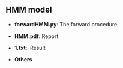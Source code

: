 ## HMM model

- **forwardHMM.py**: The forward procedure

- **HMM.pdf**: Report

- **1.txt**:  Result

- **Others**
